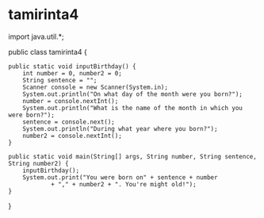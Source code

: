 # tamirinta4

import java.util.*;

public class tamirinta4 {

    public static void inputBirthday() {
        int number = 0, number2 = 0;
        String sentence = "";
        Scanner console = new Scanner(System.in);
        System.out.println("On what day of the month were you born?");
        number = console.nextInt();
        System.out.println("What is the name of the month in which you were born?");
        sentence = console.next();
        System.out.println("During what year where you born?");
        number2 = console.nextInt();
    }

    public static void main(String[] args, String number, String sentence, String number2) {
        inputBirthday();
        System.out.print("You were born on" + sentence + number
                + "," + number2 + ". You're might old!");
    }
}
